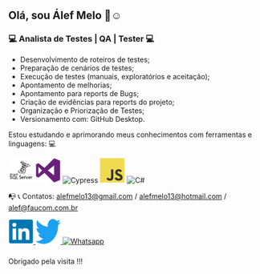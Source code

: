 ## Olá, sou Álef Melo 👋☺️

### :computer: Analista de Testes | QA | Tester :computer: 

- Desenvolvimento de roteiros de testes;
- Preparação de cenários de testes;
- Execução de testes (manuais, exploratórios e aceitação);
- Apontamento de melhorias;
- Apontamento para reports de Bugs;
- Criação de evidências para reports do projeto;
- Organização e Priorização de Testes;
- Versionamento com: GitHub Desktop.

Estou estudando e aprimorando meus conhecimentos com ferramentas e linguagens: :computer:

<img aling= center alt= "SQL" height= "50" width= "50" src= "https://raw.githubusercontent.com/devicons/devicon/master/icons/microsoftsqlserver/microsoftsqlserver-plain-wordmark.svg"></img>
<img aling= center alt= "VSCode" height= "50" width= "50" src= "https://raw.githubusercontent.com/devicons/devicon/master/icons/visualstudio/visualstudio-plain.svg"></img>
<img aling= center alt= "Cypress" height= "50" width= "100" src= "https://www.cypress.io/static/33498b5f95008093f5f94467c61d20ab/59c46/cypress-logo.webp"></img>
<img aling= center alt= "JS" height= "50" width= "50" src= "https://raw.githubusercontent.com/devicons/devicon/master/icons/javascript/javascript-original.svg"></img>
<img aling= center alt= "C#" height= "50" width= "50" src= "https://storage.googleapis.com/hcode.com.br/courses/65/logo_svg5fd776bc276da.svg"></img>


:mailbox_with_no_mail: :telephone_receiver:   Contatos: 
alefmelo13@gmail.com / alefmelo13@hotmail.com / alef@faucom.com.br




<a href = "https://www.linkedin.com/in/álef-melo-1a5321131/" target = "_blank">
<img aling= center alt= "Álef Melo" height= "50" width= "50" src= "https://raw.githubusercontent.com/devicons/devicon/master/icons/linkedin/linkedin-original.svg">
</a>

<a href = "https://twitter.com/alefmelo13" target = "_blank">
<img aling= center alt= "@alefmelo13" height= "50" width= "50" src= "https://raw.githubusercontent.com/devicons/devicon/master/icons/twitter/twitter-original.svg">
</a>

<a href = "https://wa.me/qr/WZK4DAIKFKM7L1" target = "_blank">
<img aling= center alt= "Whatsapp" height= "52" width= "52" src= "https://i.pinimg.com/originals/d9/d9/7d/d9d97d48264770f85d35c208f279152c.png">
</a>


<!--
-->
###
<p aling = "center"> Obrigado pela visita !!! </p>
